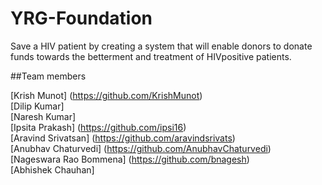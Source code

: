 # YRG-Foundation
Save a HIV patient by creating a system that will enable donors to donate funds towards the betterment and treatment of HIVpositive patients.

##Team members

[Krish Munot] (https://github.com/KrishMunot) <br/>
[Dilip Kumar] <br/>
[Naresh Kumar]<br/>
[Ipsita Prakash] (https://github.com/ipsi16) <br/>
[Aravind Srivatsan] (https://github.com/aravindsrivats) <br/>
[Anubhav Chaturvedi] (https://github.com/AnubhavChaturvedi) <br/>
[Nageswara Rao Bommena] (https://github.com/bnagesh) <br/>
[Abhishek Chauhan] <br/>

